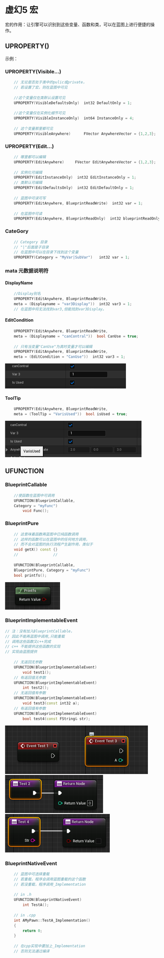 # 虚幻5 宏
宏的作用：让引擎可以识别到这些变量、函数和类，可以在蓝图上进行便捷的操作。

## UPROPERTY()
示例：
### UPROPERTY(Visible...)
```cpp
    // 无论是否处于类中的pulic或private，
    // 若设置了宏，则在蓝图中可见

    //这个变量仅在类默认设置可见
    UPROPERTY(VisibleDefaultsOnly)  int32 DefaultOnly = 1; 

    //这个变量仅在实例化细节可见
    UPROPERTY(VisibleInstanceOnly)  int64 InstanceOnly = 4;

    // 这个变量那里都可见
    UPROPERTY(VisibleAnywhere)      FVector AnywhereVector = {1,2,3};
```
### UPROPERTY(Edit...)
```cpp
    // 哪里都可以编辑
    UPROPERTY(EditAnywhere)     FVector EditAnywhereVector = {1,2,3};

    // 实例化可编辑
    UPROPERTY(EditInstanceOnly)  int32 EditInstanceOnly = 1; 
    // 类默认可编辑
    UPROPERTY(EditDefaultsOnly)  int32 EditDefaultOnly = 1; 

    // 蓝图中可读可写
    UPROPERTY(EditAnywhere, BlueprintReadWrite)  int32 var = 1; 

    // 在蓝图中可读
    UPROPERTY(EditAnywhere, BlueprintReadOnly)  int32 blueprintReadOnly = 1; 
```
### CateGory 
```cpp
    // Category 目录
    // "|"后面是子目录
    // 在蓝图中可以在目录下找到这个变量
    UPROPERTY(Category = "MyVar|SubVar")   int32 var = 1;
```
### mata 元数据说明符
#### DisplayName
```cpp
    //Display别名
    UPROPERTY(EditAnywhere, BlueprintReadWrite,
    meta = (Displayname = "var3Display"))  int32 var3 = 1; 
    // 在蓝图中将无法找到var3,但能找到var3Display。
```
#### EditCondition
```cpp
    UPROPERTY(EditAnywhere, BlueprintReadWrite,
    meta = (Displayname = "canContral"))  bool CanUse = true; 

    // 只有当变量"CanUse"为真时变量才可以编辑
    UPROPERTY(EditAnywhere, BlueprintReadWrite,
    meta = (EditCondition = "CanUse"))  int32 var3 = 1; 
```
![Alt text](/Image/image.png)
#### ToolTip
```cpp
    UPROPERTY(EditAnywhere, BlueprintReadWrite,
    meta = (ToolTip = "VarisUsed"))  bool isUsed = true; 

```
![Alt text](/Image/image2.png)

## UFUNCTION
### BlueprintCallable
```cpp
    //使函数在蓝图中可调用
    UFUNCTION(BlueprintCallable,
    Category = "myFunc")
        void Func();
```
### BlueprintPure
```cpp
    // 这意味着函数再蓝图中已纯函数调用
    // 这样的函数可以在蓝图中的任何地方调用，
    // 而不会对蓝图的执行流程产生副作用，类似于
    void getX() const {}
    //                //

    UFUNCTION(BlueprintCallable,
    BlueprintPure, Category = "myFunc")
    bool printfs();
```
![Alt text](image-3.png)
### BlueprintImplementableEvent
```cpp
// 注：没有加入BlueprintCallable，
// 因此不能再蓝图中调用,只能重载
// 调用这些函数又c++完成
// c++ 不能提供这些函数的实现
// 实现由蓝图提供

    // 无返回无参数
    UFUNCTION(BlueprintImplementableEvent)
        void test1();
    // 有返回值无参数
    UFUNCTION(BlueprintImplementableEvent)
        int test2();
    // 无返回值有参数
    UFUNCTION(BlueprintImplementableEvent)
        void test3(const int32 a);
    // 有返回值有参数
    UFUNCTION(BlueprintImplementableEvent)
        bool test4(const FString& str);    
```
![Alt text](image.png)
![Alt text](image-1.png)
![Alt text](image-2.png)

### BlueprintNativeEvent
```cpp
    // 蓝图中可选择重载
    // 若重载，程序会调用蓝图重载的这个函数
    // 若没重载，程序调用_Implementation

    // in .h
    UFUNCTION(BlueprintNativeEvent)
        int TestA();

    // in .cpp
    int AMyPawn::TestA_Implementation()
    {
	    return 0;
    }
    
    // 在cpp实现中要加上_Implementation
    // 否则无法通过编译
```
